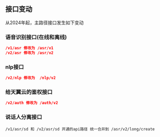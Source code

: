 
## 接口变动
从2024年起，主路径接口发生如下变动
### 语音识别接口(在线和离线)
```json
/v1/asr 修改为 /asr/v1
/v2/asr 修改为 /asr/v2
```
### nlp接口
```json
/v2/nlp 修改为  /nlp/v2
```

### 给天翼云的鉴权接口
```json
/v2/auth 修改为 /auth/v2
```

### 说话人分离接口
```
/v1/asr/sd 和 /v2/asr/sd 开通的api路径 统一合并到 /asr/v2/long/create
```